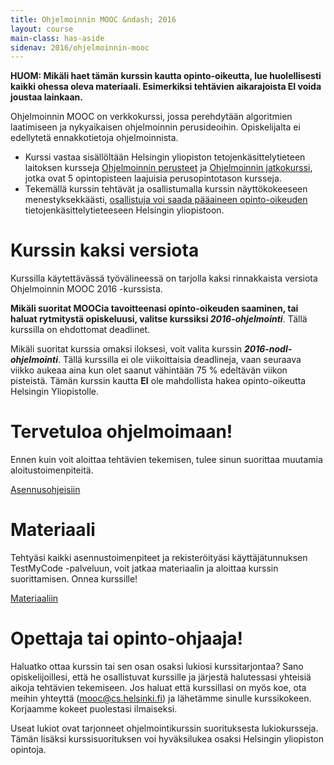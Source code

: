 ```yaml
---
title: Ohjelmoinnin MOOC &ndash; 2016
layout: course
main-class: has-aside
sidenav: 2016/ohjelmoinnin-mooc
---
```


**HUOM: Mikäli haet tämän kurssin kautta opinto-oikeutta, lue huolellisesti kaikki ohessa oleva materiaali. Esimerkiksi tehtävien aikarajoista EI voida joustaa lainkaan.**

Ohjelmoinnin MOOC on verkkokurssi, jossa perehdytään algoritmien laatimiseen ja nykyaikaisen ohjelmoinnin perusideoihin. Opiskelijalta ei edellytetä ennakkotietoja ohjelmoinnista.

- Kurssi vastaa sisällöltään Helsingin yliopiston tetojenkäsittelytieteen laitoksen kursseja <a href="http://www.cs.helsinki.fi/courses/581325/" target="_blank"  onclick="ga('send', 'event', 'link', 'click', 'outbound-ohpe')">Ohjelmoinnin perusteet</a> ja <a href="http://www.cs.helsinki.fi/courses/582103/" target="_blank" onclick="ga('send', 'event', 'link', 'click', 'outbound-ohja')">Ohjelmoinnin jatkokurssi</a>, jotka ovat 5 opintopisteen laajuisia perusopintotason kursseja.
- Tekemällä kurssin tehtävät ja osallistumalla kurssin näyttökokeeseen menestyksekkäästi, [osallistuja voi saada pääaineen opinto-oikeuden](opinto-oikeus.html) tietojenkäsittelytieteeseen Helsingin yliopistoon.

# Kurssin kaksi versiota

Kurssilla käytettävässä työvälineessä on tarjolla kaksi rinnakkaista versiota Ohjelmoinnin MOOC 2016 -kurssista.

**Mikäli suoritat MOOCia tavoitteenasi opinto-oikeuden saaminen, tai haluat rytmitystä opiskeluusi, valitse kurssiksi <em>2016-ohjelmointi</em>**. Tällä kurssilla on ehdottomat deadlinet.

Mikäli suoritat kurssia omaksi iloksesi, voit valita kurssin **<em>2016-nodl-ohjelmointi</em>**. Tällä kurssilla ei ole viikoittaisia deadlineja, vaan seuraava viikko aukeaa aina kun olet saanut vähintään 75 % edeltävän viikon pisteistä. Tämän kurssin kautta **EI** ole mahdollista hakea opinto-oikeutta Helsingin Yliopistolle.

# Tervetuloa ohjelmoimaan!

Ennen kuin voit aloittaa tehtävien tekemisen, tulee sinun suorittaa muutamia aloitustoimenpiteitä.

<div class="actions">
	<a class="action primary" href="/courses/general/ohjelmointi/asentaminen/" target="_blank">Asennusohjeisiin</a>
</div>

# Materiaali

Tehtyäsi kaikki asennustoimenpiteet ja rekisteröityäsi käyttäjätunnuksen TestMyCode -palveluun, voit jatkaa materiaalin ja aloittaa kurssin suorittamisen. Onnea kurssille!

<div class="actions">
	<a class="action" href="http://2016-ohjelmointi.mooc.fi/"  onclick="ga('send', 'event', 'button', 'click', 'outbound-materiaali')">Materiaaliin</a>
</div>

# Opettaja tai opinto-ohjaaja!

Haluatko ottaa kurssin tai sen osan osaksi lukiosi kurssitarjontaa? Sano opiskelijoillesi, että he osallistuvat kurssille ja järjestä halutessasi yhteisiä aikoja tehtävien tekemiseen. Jos haluat että kurssillasi on myös koe, ota meihin yhteyttä (<mooc@cs.helsinki.fi>) ja lähetämme sinulle kurssikokeen. Korjaamme kokeet puolestasi ilmaiseksi.

Useat lukiot ovat tarjonneet ohjelmointikurssin suorituksesta lukiokursseja. Tämän lisäksi kurssisuorituksen voi hyväksilukea osaksi Helsingin yliopiston opintoja. 


